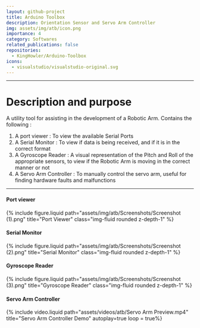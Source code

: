 ```yaml
---
layout: github-project
title: Arduino Toolbox
description: Orientation Sensor and Servo Arm Controller
img: assets/img/atb/icon.png
importance: 4
category: Softwares
related_publications: false
repositories:
  - KingHowler/Arduino-Toolbox
icons:
  - visualstudio/visualstudio-original.svg
---
```


---

# Description and purpose

A utility tool for assisting in the development of a Robotic Arm.
Contains the following :

1. A port viewer : To view the available Serial Ports
2. A Serial Monitor : To view if data is being received, and if it is in the correct format
3. A Gyroscope Reader : A visual representation of the Pitch and Roll of the appropriate sensors, to view if the Robotic Arm is moving in the correct manner or not
4. A Servo Arm Controller : To manually control the servo arm, useful for finding hardware faults and malfunctions

---

#### Port viewer

{% include figure.liquid path="assets/img/atb/Screenshots/Screenshot (1).png" title="Port Viewer" class="img-fluid rounded z-depth-1" %}

#### Serial Monitor

{% include figure.liquid path="assets/img/atb/Screenshots/Screenshot (2).png" title="Serial Monitor" class="img-fluid rounded z-depth-1" %}

#### Gyroscope Reader

{% include figure.liquid path="assets/img/atb/Screenshots/Screenshot (3).png" title="Gyroscope Reader" class="img-fluid rounded z-depth-1" %}

#### Servo Arm Controller

{% include video.liquid path="assets/videos/atb/Servo Arm Preview.mp4" title="Servo Arm Controller Demo" autoplay=true loop = true%}
